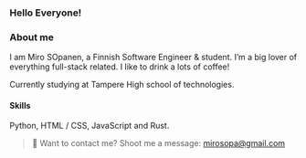 ### Hello Everyone!

### About me

I am Miro SOpanen, a Finnish Software Engineer & student. I’m a big lover of everything full-stack related. I like to drink a lots of coffee!

Currently studying at Tampere High school of technologies.

#### Skills
Python, HTML / CSS, JavaScript and Rust.

> :email: Want to contact me? Shoot me a message: mirosopa@gmail.com
